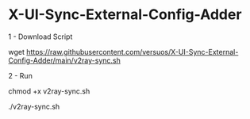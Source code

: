 # X-UI-Sync-External-Config-Adder

1 - Download Script 

wget https://raw.githubusercontent.com/versuos/X-UI-Sync-External-Config-Adder/main/v2ray-sync.sh


2 - Run

chmod +x v2ray-sync.sh

./v2ray-sync.sh
